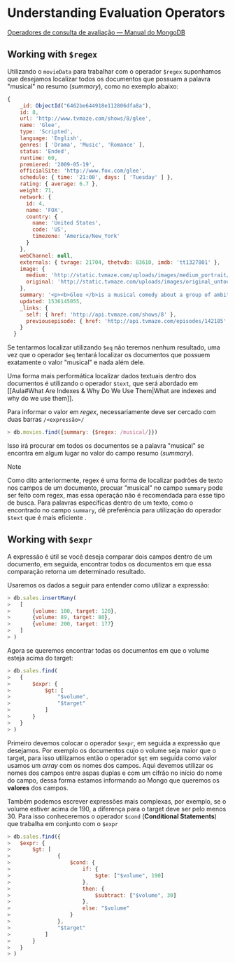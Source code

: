 # Understanding Evaluation Operators

[Operadores de consulta de avaliação — Manual do MongoDB](https://www.mongodb.com/docs/manual/reference/operator/query-evaluation/)

## Working with `$regex`

Utilizando o `movieData` para trabalhar com o operador `$regex` suponhamos que desejamos localizar todos os documentos que possuam a palavra "musical" no resumo (_summary_), como no exemplo abaixo:

```JavaScript
{
    _id: ObjectId("6462be644918e112806dfa8a"),
    id: 8,
    url: 'http://www.tvmaze.com/shows/8/glee',
    name: 'Glee',
    type: 'Scripted',
    language: 'English',
    genres: [ 'Drama', 'Music', 'Romance' ],
    status: 'Ended',
    runtime: 60,
    premiered: '2009-05-19',
    officialSite: 'http://www.fox.com/glee',
    schedule: { time: '21:00', days: [ 'Tuesday' ] },
    rating: { average: 6.7 },
    weight: 71,
    network: {
      id: 4,
      name: 'FOX',
      country: {
        name: 'United States',
        code: 'US',
        timezone: 'America/New_York'
      }
    },
    webChannel: null,
    externals: { tvrage: 21704, thetvdb: 83610, imdb: 'tt1327801' },
    image: {
      medium: 'http://static.tvmaze.com/uploads/images/medium_portrait/0/73.jpg',
      original: 'http://static.tvmaze.com/uploads/images/original_untouched/0/73.jpg'
    },
    summary: '<p><b>Glee </b>is a musical comedy about a group of ambitious and talented young adults in search of strength, acceptance and, ultimately, their voice.</p>',
    updated: 1536145055,
    _links: {
      self: { href: 'http://api.tvmaze.com/shows/8' },
      previousepisode: { href: 'http://api.tvmaze.com/episodes/142185' }
    }
  }
```

Se tentarmos localizar utilizando `$eq` não teremos nenhum resultado, uma vez que o operador `$eq` tentará localizar os documentos que possuem exatamente o valor "musical" e nada além dele.

Uma forma mais performática localizar dados textuais dentro dos documentos é utilizando o operador `$text`, que será abordado em [[Aula#What Are Indexes & Why Do We Use Them|What are indexes and why do we use them]].

Para informar o valor em _regex_, necessariamente deve ser cercado com duas barras `/<expressão>/`

```JavaScript
> db.movies.find({summary: {$regex: /musical/}})
```

Isso irá procurar em todos os documentos se a palavra "musical" se encontra em algum lugar no valor do campo resumo (_summary_).

> [!Note]
> Como dito anteriormente, regex é uma forma de localizar padrões de texto nos campos de um documento, procuar "musical" no campo `summary` pode ser feito com regex, mas essa operação não é recomendada para esse tipo de busca. Para palavras específicas dentro de um texto, como o encontrado no campo `summary`, dê preferência para utilização do operador `$text` que é mais eficiente . 

## Working with `$expr`

A expressão é útil se você deseja comparar dois campos dentro de um documento, em seguida, encontrar todos os documentos em que essa comparação retorna um determinado resultado. 

Usaremos os dados a seguir para entender como utilizar a expressão:

```JavaScript
> db.sales.insertMany(
> 	[
> 		{volume: 100, target: 120}, 
> 		{volume: 89, target: 80}, 
> 		{volume: 200, target: 177}
> 	]
> )
```

Agora se queremos encontrar todas os documentos em que o volume esteja acima do target:

```JavaScript
> db.sales.find(
> 	{
> 		$expr: {
> 			$gt: [
> 				"$volume",
> 				"$target"
> 			]
> 		}
> 	}
> )
```

Primeiro devemos colocar o operador `$expr`, em seguida a expressão que desejamos. Por exemplo os documentos cujo o volume seja maior que o target, para isso utilizamos então o operador `$gt` em seguida como valor usamos um _array_ com os nomes dos campos. Aqui devemos utilizar os nomes dos campos entre aspas duplas e com um cifrão no início do nome do campo, dessa forma estamos informando ao Mongo que queremos os **valores** dos campos. 

Também podemos escrever expressões mais complexas, por exemplo, se o volume estiver acima de 190, a diferença para o target deve ser pelo menos 30. Para isso conheceremos o operador `$cond` (**Conditional Statements**) que trabalha em conjunto com o `$expr`

```JavaScript
> db.sales.find({
> 	$expr: {
> 		$gt: [
> 				{
> 					$cond: {
> 						if: {
> 							$gte: ["$volume", 190]
> 						}, 
> 						then: {
> 							$subtract: ["$volume", 30]
> 						}, 
> 						else: "$volume" 
> 					}
> 				}, 
> 				"$target"
> 			]
> 		}
> 	}
> )
```


